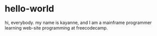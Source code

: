 # hello-world

hi, everybody. 
my name is kayanne, and I am a mainframe programmer learning web-site programming at freecodecamp.
